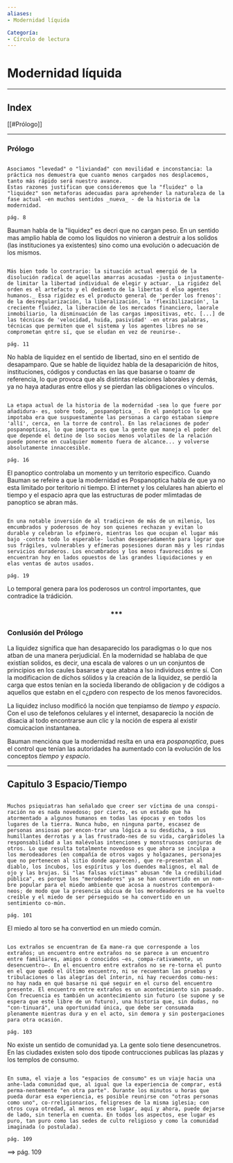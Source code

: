 ```yaml
---
aliases:
- Modernidad líquida

Categoría:
- Círculo de lectura
---
```


# Modernidad líquida
---



## Index

[[#Prólogo]]


---

### Prólogo

```ad-note

Asociamos "levedad" o "liviandad" con movilidad e inconstancia: la práctica nos demuestra que cuanto menos cargados nos desplacemos, tanto más rápido será nuestro avance.
Estas razones justifican que consideremos que la "fluidez" o la "liquidez" son metaforas adecuadas para aprehender la naturaleza de la fase actual -en muchos sentidos _nueva_ - de la historia de la modernidad.

pág. 8

```

Bauman habla de la "liquidez" es decri que no cargan peso. En un sentido mas amplio habla de como los liquidos no vinieron a destruir a los solidos (las instituciones ya existentes) sino como una evolución o adecuación de los mismos.

```ad-note

Más bien todo lo contrario: la situación actual emergió de la disolución radical de aquellas amarras acusadas -justa o injustamente- de limitar la libertad individual de elegir y actuar. _La rigidez del orden es el artefacto y el dediemto de la libertas d elso agentes humanos._ Essa rigidez es el producto general de 'perder los frenos': de la desregularización, la liberalización, la 'flexibilización', la creciente fluidez, la liberación de los mercados financiero, laorale inmobiliario, la disminuación de las cargas impositivas, etc. [...] de las técnicas de 'velocidad, huida, pasividad' -en otras palabras, técnicas que permiten que el sistema y los agentes libres no se comprometan qntre sí, que se eludan en vez de reunirse-.

pág. 11
```

No habla de liquidez en el sentido de libertad, sino en el sentido de desapamparo. Que se hable de liquidez habla de la desaparición de hitos, instituciones, códigos y conductas en las que basarse o toamr de referencia, lo que provoca que als distintas relaciones laborales y demás, ya no haya ataduras entre ellos y se pierdan las obligaciones o vínculos.

```ad-note

La etapa actual de la historia de la modernidad -sea lo que fuere por añadidura- es, sobre todo, _pospanóptica_ . En el panóptico lo que impotaba era que suspuestamente las personas a cargo estaban siempre 'allí', cerca, en la torre de control. En las relaciones de poder pospanopticas, lo que importa es que la gente que maneja el poder del que depende el detino de lso socios menos volatiles de la relación puede ponerse en cualquier momento fuera de alcance... y volverse absolutamente innaccesible.

pág. 16

```

El panoptico controlaba un momento y un territorio especifico. Cuando Bauman se refeire a que la modernidad es Pospanoptica habla de que ya no esta limitado por teritorio ni tiempo. El internet y los celulares han abierto el tiempo y el espacio apra que las estructuras de poder mlimtadas de panoptico se abran más.

```ad-note

En una notable inversión de al tradici+on de más de un milenio, los emcumbrados y poderosos de hoy son quienes rechazan y evitan lo durable y celebran lo efpimero, mientras los que ocupan el lugar más bajo -contra todo lo esperable- luchan deseperadamente para lograr que sus frágiles, vulnerables y efímeras posesiones duran más y les rindas servicios duraderos. Los encumbrados y los menos favorecidos se encuentran hoy en lados opuestos de las grandes liquidaciones y en elas ventas de autos usados.

pág. 19

```

Lo temporal genera para los poderosos un control importantes, que contradice la trádición.

<div align='center'>
<h3> *** </h3>
</div>

### Conlusión del Prólogo

La liquidez significa que han desaparecido los paradigmas o lo que nos atban de una manera perjudicial. En la modernidad se hablaba de que existían solidos, es decir, una escala de valores o un un conjuntos de principios en los caules basarse y que atabna a lso individuos entre sí. Con la modificacion de dichos sólidos y la creación de la liquidez, se perdió la carga que estos tenían en la socieda liberando de obligacion y de códigos a aquellos que estabn en el c¿pdero con respecto de los menos favorecidos. 

La liquidez incluso modificó la noción que tenpiamso de _tiempo_ y _espacio_. Con el uso de telefonos celulares y el internet, desaparecio la noción de disacia al todo encontrarse aun clic y la noción de espera al existir comuicacion instantanea. 

Bauman mencióna que la modernidad reslta en una era _pospanoptica_, pues el control que tenían las autoridades ha aumentado con la evolución de los conceptos _tiempo_ y _espacio_.

---


## Capitulo 3 Espacio/Tiempo

```ad-note

Muchos psiquiatras han señalado que creer ser víctima de una conspi-ración no es nada novedoso; por cierto, es un estado que ha atormentado a algunos humanos en todas las épocas y en todos los lugares de la tierra. Nunca hubo, en ninguna parte, escasez de personas ansiosas por encon-trar una lógica a su desdicha, a sus humillantes derrotas y a las frustrado-nes de su vida, cargáridoles la responsabilidad a las malévolas intenciones y monstruosas conjuras de otros. Lo que resulta totalmente novedoso es que ahora se inculpa a los merodeadores (en compañía de otros vagos y holgazanes, personajes que no pertenecen al sitio donde aparecen), que re-presentan al diablo, los íncubos, los espíritus y los duendes malignos, el mal de ojo y las brujas. Si "las falsas víctimas" abusan "de la credibilidad pública", es porque los "merodeadores" ya se han convertido en un nom-bre popular para el miedo ambiente que acosa a nuestros contemporá-neos; de modo que la presencia ubicua de los merodeadores se ha vuelto creíble y el miedo de ser pérseguido se ha convertido en un sentimiento co-mún.

pág. 101

```

El miedo al toro se ha convertiod en un miedo común.

```ad-note

Los extraños se encuentran de Ea mane-ra que corresponde a los extraños; un encuentro entre extraños no se parece a un encuentro entre familiares, amigos o conocidos —es, compa-rativamente, un desencuentro—. En el encuentro entre extraños no se re-torna el punto en el que quedó el último encuentro, ni se recuentan las pruebas y tribulaciones o las alegrías del ínterin, ni hay recuerdos comu-nes: no hay nada en qué basarse ni qué seguir en el curso del encuentro presente. El encuentro entre extraños es un acontecimiento sin pasado. Con frecuencia es también un acontecimiento sin futuro (se supone y se espera que esté libre de un futuro), una historia que, sin dudas, no "con-tinuará", una oportunidad única, que debe ser consumada plenamente mientras dura y en el acto, sin demora y sin postergaciones para otra ocasión. 

pág. 103
```

No existe un sentido de comunidad ya. La gente solo tiene desencunetros.
En las ciudades existen solo dos tipode contrucciones publicas las plazas y los templos de consumo.

```ad-note

En suma, el viaje a los "espacios de consumo" es un viaje hacia una anhe-lada comunidad que, al igual que la experiencia de comprar, está perma-nentemente "en otra parte". Durante los minutos u horas que pueda durar esa experiencia, es posible reunirse con "otras personas como uno", co-rreligionarios, feligreses de la misma iglesia; con otros cuya otredad, al menos en ese lugar, aquí y ahora, puede dejarse de lado, sin tenerla en cuenta. En todos los aspectos, ese lugar es puro, tan puro como las sedes de culto religioso y como la comunidad imaginada (o postulada).

pág. 109
```

==> pág. 109
